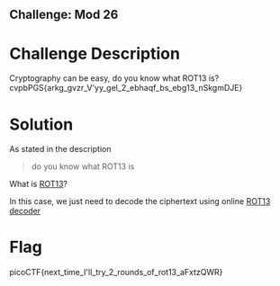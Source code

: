 ## Challenge: Mod 26

# Challenge Description

Cryptography can be easy, do you know what ROT13 is? cvpbPGS{arkg_gvzr_V'yy_gel_2_ebhaqf_bs_ebg13_nSkgmDJE}

# Solution 

As stated in the description  

>do you know what ROT13 is

What is [ROT13](https://www.geeksforgeeks.org/rot13-cipher/)?

In this case, we just need to decode the ciphertext using online [ROT13 decoder](https://cryptii.com/pipes/rot13-decoder)

# Flag 

picoCTF{next_time_I'll_try_2_rounds_of_rot13_aFxtzQWR}
